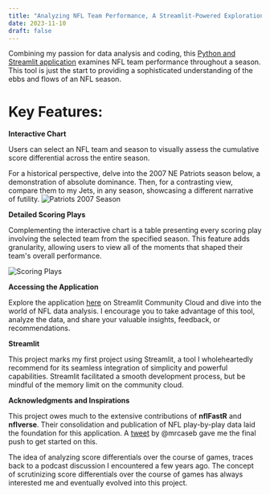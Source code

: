 ```yaml
---
title: "Analyzing NFL Team Performance, A Streamlit-Powered Exploration"
date: 2023-11-10
draft: false
---
```


Combining my passion for data analysis and coding, this [Python and Streamlit application](https://nflstatsapp.streamlit.app/) examines NFL team performance throughout a season. This tool is just the start to providing a sophisticated understanding of the ebbs and flows of an NFL season.
# Key Features:
**Interactive Chart**

Users can select an NFL team and season to visually assess the cumulative score differential across the entire season.

For a historical perspective, delve into the 2007 NE Patriots season below, a demonstration of absolute dominance. Then, for a contrasting view, compare them to my Jets, in any season, showcasing a different narrative of futility.
![Patriots 2007 Season](/patriots2007.png)

**Detailed Scoring Plays**

Complementing the interactive chart is a table presenting every scoring play involving the selected team from the specified season. This feature adds granularity, allowing users to view all of the moments that shaped their team's overall performance.

![Scoring Plays](/scoringPlays_superbowl2007.png)

**Accessing the Application**

Explore the application [here](https://nflstatsapp.streamlit.app/) on Streamlit Community Cloud and dive into the world of NFL data analysis. I encourage you to take advantage of this tool, analyze the data, and share your valuable insights, feedback, or recommendations.

**Streamlit**

This project marks my first project using Streamlit, a tool I wholeheartedly recommend for its seamless integration of simplicity and powerful capabilities. Streamlit facilitated a smooth development process, but be mindful of the memory limit on the community cloud.

**Acknowledgments and Inspirations**

This project owes much to the extensive contributions of **nflFastR** and **nflverse**. Their consolidation and publication of NFL play-by-play data laid the foundation for this application. A [tweet](https://twitter.com/mrcaseb/status/1719345916107182093?s=12&t=oxRdxconaKCozNOR-cyAoQ) by @mrcaseb gave me the final push to get started on this.

The idea of analyzing score differentials over the course of games, traces back to a podcast discussion I encountered a few years ago. The concept of scrutinizing score differentials over the course of games has always interested me and eventually evolved into this project.